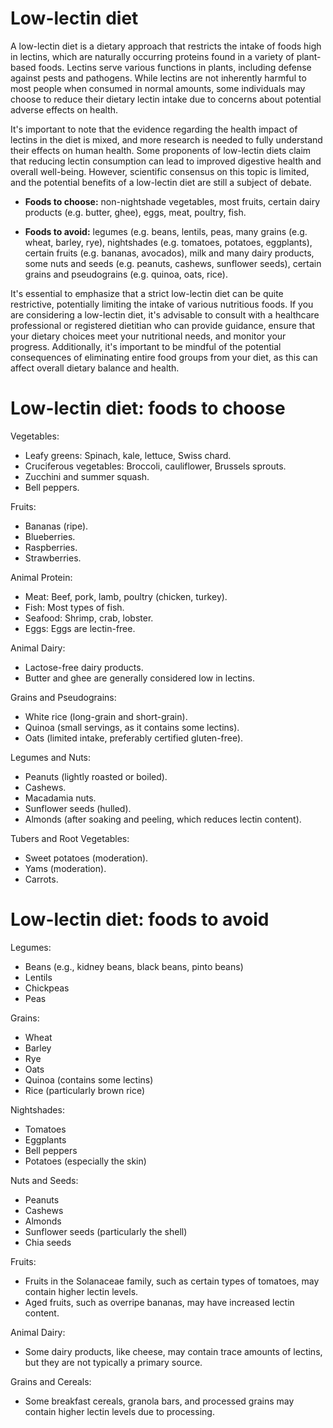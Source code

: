 # Low-lectin diet

A low-lectin diet is a dietary approach that restricts the intake of foods high in lectins, which are naturally occurring proteins found in a variety of plant-based foods. Lectins serve various functions in plants, including defense against pests and pathogens. While lectins are not inherently harmful to most people when consumed in normal amounts, some individuals may choose to reduce their dietary lectin intake due to concerns about potential adverse effects on health.

It's important to note that the evidence regarding the health impact of lectins in the diet is mixed, and more research is needed to fully understand their effects on human health. Some proponents of low-lectin diets claim that reducing lectin consumption can lead to improved digestive health and overall well-being. However, scientific consensus on this topic is limited, and the potential benefits of a low-lectin diet are still a subject of debate.

* **Foods to choose:** non-nightshade vegetables, most fruits, certain dairy products (e.g. butter, ghee), eggs, meat, poultry, fish.

* **Foods to avoid:** legumes (e.g. beans, lentils, peas, many grains (e.g. wheat, barley, rye), nightshades (e.g. tomatoes, potatoes, eggplants), certain fruits (e.g. bananas, avocados), milk and many dairy products, some nuts and seeds (e.g. peanuts, cashews, sunflower seeds), certain grains and pseudograins (e.g. quinoa, oats, rice).

It's essential to emphasize that a strict low-lectin diet can be quite restrictive, potentially limiting the intake of various nutritious foods. If you are considering a low-lectin diet, it's advisable to consult with a healthcare professional or registered dietitian who can provide guidance, ensure that your dietary choices meet your nutritional needs, and monitor your progress. Additionally, it's important to be mindful of the potential consequences of eliminating entire food groups from your diet, as this can affect overall dietary balance and health.

# Low-lectin diet: foods to choose

Vegetables:

* Leafy greens: Spinach, kale, lettuce, Swiss chard.
* Cruciferous vegetables: Broccoli, cauliflower, Brussels sprouts.
* Zucchini and summer squash.
* Bell peppers.

Fruits:

* Bananas (ripe).
* Blueberries.
* Raspberries.
* Strawberries.

Animal Protein:

* Meat: Beef, pork, lamb, poultry (chicken, turkey).
* Fish: Most types of fish.
* Seafood: Shrimp, crab, lobster.
* Eggs: Eggs are lectin-free.

Animal Dairy:

* Lactose-free dairy products.
* Butter and ghee are generally considered low in lectins.

Grains and Pseudograins:

* White rice (long-grain and short-grain).
* Quinoa (small servings, as it contains some lectins).
* Oats (limited intake, preferably certified gluten-free).

Legumes and Nuts:

* Peanuts (lightly roasted or boiled).
* Cashews.
* Macadamia nuts.
* Sunflower seeds (hulled).
* Almonds (after soaking and peeling, which reduces lectin content).

Tubers and Root Vegetables:

* Sweet potatoes (moderation).
* Yams (moderation).
* Carrots.

# Low-lectin diet: foods to avoid

Legumes:

* Beans (e.g., kidney beans, black beans, pinto beans)
* Lentils
* Chickpeas
* Peas

Grains:

* Wheat
* Barley
* Rye
* Oats
* Quinoa (contains some lectins)
* Rice (particularly brown rice)

Nightshades:

* Tomatoes
* Eggplants
* Bell peppers
* Potatoes (especially the skin)

Nuts and Seeds:

* Peanuts
* Cashews
* Almonds
* Sunflower seeds (particularly the shell)
* Chia seeds

Fruits:

* Fruits in the Solanaceae family, such as certain types of tomatoes, may contain higher lectin levels.
* Aged fruits, such as overripe bananas, may have increased lectin content.

Animal Dairy:

* Some dairy products, like cheese, may contain trace amounts of lectins, but they are not typically a primary source.

Grains and Cereals:

* Some breakfast cereals, granola bars, and processed grains may contain higher lectin levels due to processing.
